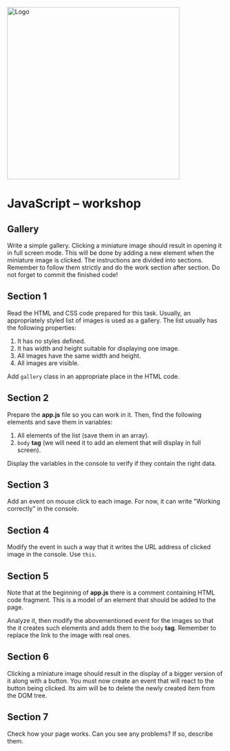 <img alt="Logo" src="http://coderslab.pl/svg/logo-coderslab.svg" width="400">

# JavaScript &ndash; workshop
## Gallery

Write a simple gallery. Clicking a miniature image should result in opening it in full screen mode.
This will be done by adding a new element when the miniature image is clicked.
The instructions are divided into sections. Remember to follow them strictly and do the work section after section.
Do not forget to commit the finished code!

## Section 1
Read the HTML and CSS code prepared for this task. Usually, an appropriately styled list of images is used as a gallery.
The list usually has the following properties:

1. It has no styles defined.
2. It has width and height suitable for displaying one image.
3. All images have the same width and height.
4. All images are visible.

Add ```gallery``` class in an appropriate place in the HTML code.

## Section 2
Prepare the **app.js** file so you can work in it.
Then, find the following elements and save them in variables:

1. All elements of the list (save them in an array).
2. ```body``` **tag** (we will need it to add an element that will display in full screen).

Display the variables in the console to verify if they contain the right data.

## Section 3
Add an event on mouse click to each image. For now, it can write "Working correctly" in the console.

## Section 4
Modify the event in such a way that it writes the URL address of clicked image in the console. Use ```this```.

## Section 5
Note that at the beginning of **app.js** there is a comment containing HTML code fragment. This is a model of an element that should be added to the page.

Analyze it, then modify the abovementioned event for the images so that the it creates such elements and adds them to the ```body``` **tag**.
Remember to replace the link to the image with real ones.

## Section 6
Clicking a miniature image should result in the display of a bigger version of it along with a button. You must now create an event that will react to the button being clicked. Its aim will be to delete the newly created item from the DOM tree.

## Section 7
Check how your page works. Can you see any problems? If so, describe them.
